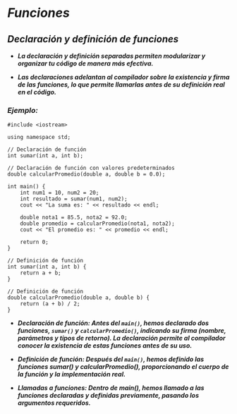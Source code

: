 # **_Funciones_**

## **_Declaración y definición de funciones_**

- **_La declaración y definición separadas permiten modularizar y organizar tu código de manera más efectiva._**
  
- **_Las declaraciones adelantan al compilador sobre la existencia y firma de las funciones, lo que permite llamarlas antes de su definición real en el código._**

### **_Ejemplo:_**

```
#include <iostream>
 
using namespace std;
 
// Declaración de función
int sumar(int a, int b);
 
// Declaración de función con valores predeterminados
double calcularPromedio(double a, double b = 0.0);
 
int main() {
    int num1 = 10, num2 = 20;
    int resultado = sumar(num1, num2);
    cout << "La suma es: " << resultado << endl;
 
    double nota1 = 85.5, nota2 = 92.0;
    double promedio = calcularPromedio(nota1, nota2);
    cout << "El promedio es: " << promedio << endl;
 
    return 0;
}
 
// Definición de función
int sumar(int a, int b) {
    return a + b;
}
 
// Definición de función
double calcularPromedio(double a, double b) {
    return (a + b) / 2;
}
```

- **_Declaración de función: Antes del ```main()```, hemos declarado dos funciones, ```sumar()``` y ```calcularPromedio()```, indicando su firma (nombre, parámetros y tipos de retorno). La declaración permite al compilador conocer la existencia de estas funciones antes de su uso._**
  
- **_Definición de función: Después del ```main()```, hemos definido las funciones sumar() y calcularPromedio(), proporcionando el cuerpo de la función y la implementación real._**
  
- **_Llamadas a funciones: Dentro de main(), hemos llamado a las funciones declaradas y definidas previamente, pasando los argumentos requeridos._**

